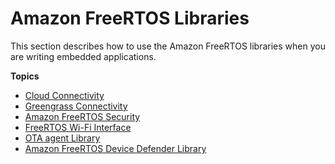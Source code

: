 # Amazon FreeRTOS Libraries<a name="dev-guide-freertos-libraries"></a>

This section describes how to use the Amazon FreeRTOS libraries when you are writing embedded applications\.

**Topics**
+ [Cloud Connectivity](freertos-lib-cloud-connectivity.md)
+ [Greengrass Connectivity](freertos-lib-gg-connectivity.md)
+ [Amazon FreeRTOS Security](freertos-security.md)
+ [FreeRTOS Wi\-Fi Interface](freertos-wifi.md)
+ [OTA agent Library](ota-agent-library.md)
+ [Amazon FreeRTOS Device Defender Library](afr-device-defender-library.md)